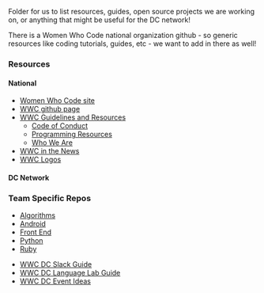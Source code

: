 Folder for us to list resources, guides, open source projects we are working on, or anything that might be useful for the DC network!

There is a Women Who Code national organization github - so generic resources like coding tutorials, guides, etc - we want to add in there as well! 

### Resources  
#### National

* [Women Who Code site](https://www.womenwhocode.com/)  
* [WWC github page](https://github.com/WomenWhoCode)  
* [WWC Guidelines and Resources](https://github.com/WomenWhoCode/guidelines-resources)  
	* [Code of Conduct](https://github.com/WomenWhoCode/guidelines-resources/blob/master/code_of_conduct.md)
	* [Programming Resources](https://github.com/WomenWhoCode/guidelines-resources/blob/master/learn_to_program.md)
	* [Who We Are](https://github.com/WomenWhoCode/guidelines-resources/blob/master/who_we_are.md) 
* [WWC in the News](https://github.com/WomenWhoCode/WWCodeInTheNews)
* [WWC Logos](https://github.com/WomenWhoCode/WWC-Assets/tree/master/logos)

#### DC Network

### Team Specific Repos
- [Algorithms](https://github.com/womenwhocodedc/algorithms-community)
- [Android](https://github.com/womenwhocodedc/android-community)
- [Front End](https://github.com/womenwhocodedc/front-end-community)
- [Python](https://github.com/womenwhocodedc/python-community)
- [Ruby](https://github.com/womenwhocodedc/ruby-on-rails-community)

* [WWC DC Slack Guide](https://github.com/womenwhocodedc/organization/blob/master/slack_guide.md)
* [WWC DC Language Lab Guide](https://github.com/womenwhocodedc/organization/blob/master/language_lab_guide.md)
* [WWC DC Event Ideas](https://github.com/womenwhocodedc/organization/blob/master/event_ideas.md)
